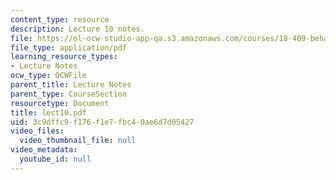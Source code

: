 ```yaml
---
content_type: resource
description: Lecture 10 notes.
file: https://ol-ocw-studio-app-qa.s3.amazonaws.com/courses/18-409-behavior-of-algorithms-spring-2002/3c9dffc9f176f1e7fbc40ae6d7d05427_lect10.pdf
file_type: application/pdf
learning_resource_types:
- Lecture Notes
ocw_type: OCWFile
parent_title: Lecture Notes
parent_type: CourseSection
resourcetype: Document
title: lect10.pdf
uid: 3c9dffc9-f176-f1e7-fbc4-0ae6d7d05427
video_files:
  video_thumbnail_file: null
video_metadata:
  youtube_id: null
---
```

